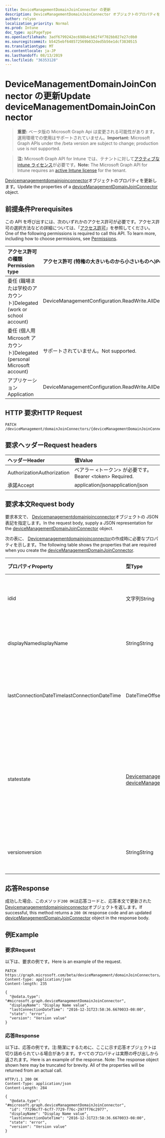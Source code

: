 ```yaml
---
title: DeviceManagementDomainJoinConnector の更新
description: DeviceManagementDomainJoinConnector オブジェクトのプロパティを更新します。
author: rolyon
localization_priority: Normal
ms.prod: Intune
doc_type: apiPageType
ms.openlocfilehash: 3adf6799242ec698b4cb62f4f702bb027e27c0b0
ms.sourcegitcommit: b5425ebf648572569b032ded5b56e1dcf3830515
ms.translationtype: MT
ms.contentlocale: ja-JP
ms.lasthandoff: 08/13/2019
ms.locfileid: "36353128"
---
```

# <a name="update-devicemanagementdomainjoinconnector"></a><span data-ttu-id="4c6dd-103">DeviceManagementDomainJoinConnector の更新</span><span class="sxs-lookup"><span data-stu-id="4c6dd-103">Update deviceManagementDomainJoinConnector</span></span>

> <span data-ttu-id="4c6dd-104">**重要:** ベータ版の Microsoft Graph Api は変更される可能性があります。運用環境での使用はサポートされていません。</span><span class="sxs-lookup"><span data-stu-id="4c6dd-104">**Important:** Microsoft Graph APIs under the /beta version are subject to change; production use is not supported.</span></span>

> <span data-ttu-id="4c6dd-105">**注:** Microsoft Graph API for Intune では、テナントに対して[アクティブな intune ライセンス](https://go.microsoft.com/fwlink/?linkid=839381)が必要です。</span><span class="sxs-lookup"><span data-stu-id="4c6dd-105">**Note:** The Microsoft Graph API for Intune requires an [active Intune license](https://go.microsoft.com/fwlink/?linkid=839381) for the tenant.</span></span>

<span data-ttu-id="4c6dd-106">[Devicemanagementdomainjoinconnector](../resources/intune-odj-devicemanagementdomainjoinconnector.md)オブジェクトのプロパティを更新します。</span><span class="sxs-lookup"><span data-stu-id="4c6dd-106">Update the properties of a [deviceManagementDomainJoinConnector](../resources/intune-odj-devicemanagementdomainjoinconnector.md) object.</span></span>

## <a name="prerequisites"></a><span data-ttu-id="4c6dd-107">前提条件</span><span class="sxs-lookup"><span data-stu-id="4c6dd-107">Prerequisites</span></span>
<span data-ttu-id="4c6dd-p101">この API を呼び出すには、次のいずれかのアクセス許可が必要です。アクセス許可の選択方法などの詳細については、「[アクセス許可](/graph/permissions-reference)」を参照してください。</span><span class="sxs-lookup"><span data-stu-id="4c6dd-p101">One of the following permissions is required to call this API. To learn more, including how to choose permissions, see [Permissions](/graph/permissions-reference).</span></span>

|<span data-ttu-id="4c6dd-110">アクセス許可の種類</span><span class="sxs-lookup"><span data-stu-id="4c6dd-110">Permission type</span></span>|<span data-ttu-id="4c6dd-111">アクセス許可 (特権の大きいものから小さいものへ)</span><span class="sxs-lookup"><span data-stu-id="4c6dd-111">Permissions (from most to least privileged)</span></span>|
|:---|:---|
|<span data-ttu-id="4c6dd-112">委任 (職場または学校のアカウント)</span><span class="sxs-lookup"><span data-stu-id="4c6dd-112">Delegated (work or school account)</span></span>|<span data-ttu-id="4c6dd-113">DeviceManagementConfiguration.ReadWrite.All</span><span class="sxs-lookup"><span data-stu-id="4c6dd-113">DeviceManagementConfiguration.ReadWrite.All</span></span>|
|<span data-ttu-id="4c6dd-114">委任 (個人用 Microsoft アカウント)</span><span class="sxs-lookup"><span data-stu-id="4c6dd-114">Delegated (personal Microsoft account)</span></span>|<span data-ttu-id="4c6dd-115">サポートされていません。</span><span class="sxs-lookup"><span data-stu-id="4c6dd-115">Not supported.</span></span>|
|<span data-ttu-id="4c6dd-116">アプリケーション</span><span class="sxs-lookup"><span data-stu-id="4c6dd-116">Application</span></span>|<span data-ttu-id="4c6dd-117">DeviceManagementConfiguration.ReadWrite.All</span><span class="sxs-lookup"><span data-stu-id="4c6dd-117">DeviceManagementConfiguration.ReadWrite.All</span></span>|

## <a name="http-request"></a><span data-ttu-id="4c6dd-118">HTTP 要求</span><span class="sxs-lookup"><span data-stu-id="4c6dd-118">HTTP Request</span></span>
<!-- {
  "blockType": "ignored"
}
-->
``` http
PATCH /deviceManagement/domainJoinConnectors/{deviceManagementDomainJoinConnectorId}
```

## <a name="request-headers"></a><span data-ttu-id="4c6dd-119">要求ヘッダー</span><span class="sxs-lookup"><span data-stu-id="4c6dd-119">Request headers</span></span>
|<span data-ttu-id="4c6dd-120">ヘッダー</span><span class="sxs-lookup"><span data-stu-id="4c6dd-120">Header</span></span>|<span data-ttu-id="4c6dd-121">値</span><span class="sxs-lookup"><span data-stu-id="4c6dd-121">Value</span></span>|
|:---|:---|
|<span data-ttu-id="4c6dd-122">Authorization</span><span class="sxs-lookup"><span data-stu-id="4c6dd-122">Authorization</span></span>|<span data-ttu-id="4c6dd-123">ベアラー &lt;トークン&gt; が必要です。</span><span class="sxs-lookup"><span data-stu-id="4c6dd-123">Bearer &lt;token&gt; Required.</span></span>|
|<span data-ttu-id="4c6dd-124">承諾</span><span class="sxs-lookup"><span data-stu-id="4c6dd-124">Accept</span></span>|<span data-ttu-id="4c6dd-125">application/json</span><span class="sxs-lookup"><span data-stu-id="4c6dd-125">application/json</span></span>|

## <a name="request-body"></a><span data-ttu-id="4c6dd-126">要求本文</span><span class="sxs-lookup"><span data-stu-id="4c6dd-126">Request body</span></span>
<span data-ttu-id="4c6dd-127">要求本文で、 [Devicemanagementdomainjoinconnector](../resources/intune-odj-devicemanagementdomainjoinconnector.md)オブジェクトの JSON 表記を指定します。</span><span class="sxs-lookup"><span data-stu-id="4c6dd-127">In the request body, supply a JSON representation for the [deviceManagementDomainJoinConnector](../resources/intune-odj-devicemanagementdomainjoinconnector.md) object.</span></span>

<span data-ttu-id="4c6dd-128">次の表に、 [Devicemanagementdomainjoinconnector](../resources/intune-odj-devicemanagementdomainjoinconnector.md)の作成時に必要なプロパティを示します。</span><span class="sxs-lookup"><span data-stu-id="4c6dd-128">The following table shows the properties that are required when you create the [deviceManagementDomainJoinConnector](../resources/intune-odj-devicemanagementdomainjoinconnector.md).</span></span>

|<span data-ttu-id="4c6dd-129">プロパティ</span><span class="sxs-lookup"><span data-stu-id="4c6dd-129">Property</span></span>|<span data-ttu-id="4c6dd-130">型</span><span class="sxs-lookup"><span data-stu-id="4c6dd-130">Type</span></span>|<span data-ttu-id="4c6dd-131">説明</span><span class="sxs-lookup"><span data-stu-id="4c6dd-131">Description</span></span>|
|:---|:---|:---|
|<span data-ttu-id="4c6dd-132">id</span><span class="sxs-lookup"><span data-stu-id="4c6dd-132">id</span></span>|<span data-ttu-id="4c6dd-133">文字列</span><span class="sxs-lookup"><span data-stu-id="4c6dd-133">String</span></span>|<span data-ttu-id="4c6dd-134">コネクタを表す一意の識別子。</span><span class="sxs-lookup"><span data-stu-id="4c6dd-134">Unique identifier to represent a connector.</span></span>|
|<span data-ttu-id="4c6dd-135">displayName</span><span class="sxs-lookup"><span data-stu-id="4c6dd-135">displayName</span></span>|<span data-ttu-id="4c6dd-136">String</span><span class="sxs-lookup"><span data-stu-id="4c6dd-136">String</span></span>|<span data-ttu-id="4c6dd-137">コネクタの表示名。</span><span class="sxs-lookup"><span data-stu-id="4c6dd-137">The connector display name.</span></span>|
|<span data-ttu-id="4c6dd-138">lastConnectionDateTime</span><span class="sxs-lookup"><span data-stu-id="4c6dd-138">lastConnectionDateTime</span></span>|<span data-ttu-id="4c6dd-139">DateTimeOffset</span><span class="sxs-lookup"><span data-stu-id="4c6dd-139">DateTimeOffset</span></span>|<span data-ttu-id="4c6dd-140">前回のコネクタが Intune に接続した時刻。</span><span class="sxs-lookup"><span data-stu-id="4c6dd-140">Last time connector contacted Intune.</span></span>|
|<span data-ttu-id="4c6dd-141">state</span><span class="sxs-lookup"><span data-stu-id="4c6dd-141">state</span></span>|[<span data-ttu-id="4c6dd-142">Devicemanagementdomainjoinコネクタ状態</span><span class="sxs-lookup"><span data-stu-id="4c6dd-142">deviceManagementDomainJoinConnectorState</span></span>](../resources/intune-odj-devicemanagementdomainjoinconnectorstate.md)|<span data-ttu-id="4c6dd-143">コネクタの状態です。</span><span class="sxs-lookup"><span data-stu-id="4c6dd-143">The connector state.</span></span> <span data-ttu-id="4c6dd-144">可能な値は、`active`、`error`、`inactive` です。</span><span class="sxs-lookup"><span data-stu-id="4c6dd-144">Possible values are: `active`, `error`, `inactive`.</span></span>|
|<span data-ttu-id="4c6dd-145">version</span><span class="sxs-lookup"><span data-stu-id="4c6dd-145">version</span></span>|<span data-ttu-id="4c6dd-146">String</span><span class="sxs-lookup"><span data-stu-id="4c6dd-146">String</span></span>|<span data-ttu-id="4c6dd-147">コネクタのバージョン。</span><span class="sxs-lookup"><span data-stu-id="4c6dd-147">The version of the connector.</span></span>|



## <a name="response"></a><span data-ttu-id="4c6dd-148">応答</span><span class="sxs-lookup"><span data-stu-id="4c6dd-148">Response</span></span>
<span data-ttu-id="4c6dd-149">成功した場合、このメソッド`200 OK`は応答コードと、応答本文で更新された[Devicemanagementdomainjoinconnector](../resources/intune-odj-devicemanagementdomainjoinconnector.md)オブジェクトを返します。</span><span class="sxs-lookup"><span data-stu-id="4c6dd-149">If successful, this method returns a `200 OK` response code and an updated [deviceManagementDomainJoinConnector](../resources/intune-odj-devicemanagementdomainjoinconnector.md) object in the response body.</span></span>

## <a name="example"></a><span data-ttu-id="4c6dd-150">例</span><span class="sxs-lookup"><span data-stu-id="4c6dd-150">Example</span></span>

### <a name="request"></a><span data-ttu-id="4c6dd-151">要求</span><span class="sxs-lookup"><span data-stu-id="4c6dd-151">Request</span></span>
<span data-ttu-id="4c6dd-152">以下は、要求の例です。</span><span class="sxs-lookup"><span data-stu-id="4c6dd-152">Here is an example of the request.</span></span>
``` http
PATCH https://graph.microsoft.com/beta/deviceManagement/domainJoinConnectors/{deviceManagementDomainJoinConnectorId}
Content-type: application/json
Content-length: 235

{
  "@odata.type": "#microsoft.graph.deviceManagementDomainJoinConnector",
  "displayName": "Display Name value",
  "lastConnectionDateTime": "2016-12-31T23:58:36.6670033-08:00",
  "state": "error",
  "version": "Version value"
}
```

### <a name="response"></a><span data-ttu-id="4c6dd-153">応答</span><span class="sxs-lookup"><span data-stu-id="4c6dd-153">Response</span></span>
<span data-ttu-id="4c6dd-p103">以下は、応答の例です。注:簡潔にするために、ここに示す応答オブジェクトは切り詰められている場合があります。すべてのプロパティは実際の呼び出しから返されます。</span><span class="sxs-lookup"><span data-stu-id="4c6dd-p103">Here is an example of the response. Note: The response object shown here may be truncated for brevity. All of the properties will be returned from an actual call.</span></span>
``` http
HTTP/1.1 200 OK
Content-Type: application/json
Content-Length: 284

{
  "@odata.type": "#microsoft.graph.deviceManagementDomainJoinConnector",
  "id": "77296cf7-6cf7-7729-f76c-2977f76c2977",
  "displayName": "Display Name value",
  "lastConnectionDateTime": "2016-12-31T23:58:36.6670033-08:00",
  "state": "error",
  "version": "Version value"
}
```






